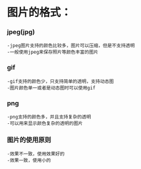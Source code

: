 # 图片的格式：
### jpeg(jpg)
    -jpeg图片支持的颜色比较多，图片可以压缩，但是不支持透明
    -一般使用jpeg来保存照片等颜色丰富的图片
### gif
    -gif支持的颜色少，只支持简单的透明，支持动态图
    -图片颜色单一或者是动态图时可以使用gif
### png
    -png支持的颜色多，并且支持复杂的透明
    -可以用来显示颜色复杂的透明的图片
### 图片的使用原则
    -效果不一致，使用效果好的
    -效果一致，使用小的